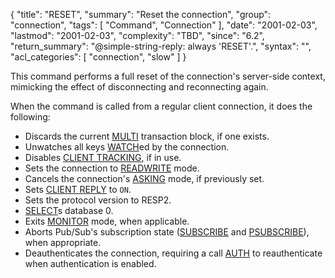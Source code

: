 {
  "title": "RESET",
  "summary": "Reset the connection",
  "group": "connection",
  "tags": [
    "Command",
    "Connection"
  ],
  "date": "2001-02-03",
  "lastmod": "2001-02-03",
  "complexity": "TBD",
  "since": "6.2",
  "return_summary": "@simple-string-reply: always 'RESET'.",
  "syntax": "",
  "acl_categories": [
    "connection",
    "slow"
  ]
}

This command performs a full reset of the connection's server-side context, 
mimicking the effect of disconnecting and reconnecting again.

When the command is called from a regular client connection, it does the
following:

* Discards the current [MULTI](/commands/multi) transaction block, if one exists.
* Unwatches all keys [WATCH](/commands/watch)ed by the connection.
* Disables [CLIENT TRACKING](/commands/client-tracking), if in use.
* Sets the connection to [READWRITE](/commands/readwrite) mode.
* Cancels the connection's [ASKING](/commands/asking) mode, if previously set.
* Sets [CLIENT REPLY](/commands/client-reply) to `ON`.
* Sets the protocol version to RESP2.
* [SELECT](/commands/select)s database 0.
* Exits [MONITOR](/commands/monitor) mode, when applicable.
* Aborts Pub/Sub's subscription state ([SUBSCRIBE](/commands/subscribe) and [PSUBSCRIBE](/commands/psubscribe)), when
  appropriate.
* Deauthenticates the connection, requiring a call [AUTH](/commands/auth) to reauthenticate when
  authentication is enabled.

